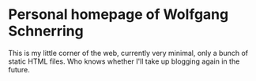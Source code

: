 # Personal homepage of Wolfgang Schnerring

This is my little corner of the web, currently very minimal, only a bunch of
static HTML files. Who knows whether I'll take up blogging again in the future.
